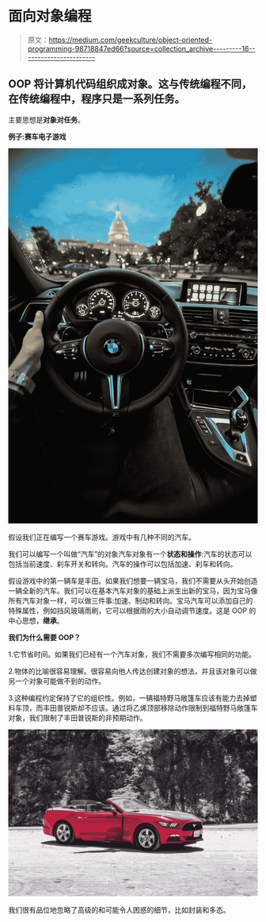 # 面向对象编程

> 原文：<https://medium.com/geekculture/object-oriented-programming-98718847ed66?source=collection_archive---------16----------------------->

## OOP 将计算机代码组织成对象。这与传统编程不同，在传统编程中，程序只是一系列任务。

主要思想是**对象对任务**。

**例子:赛车电子游戏**

![](img/e282023626eea1f1d6b51bdfe175651c.png)

假设我们正在编写一个赛车游戏。游戏中有几种不同的汽车。

我们可以编写一个叫做“汽车”的对象汽车对象有一个**状态和操作**:汽车的状态可以包括当前速度、刹车开关和转向。汽车的操作可以包括加速、刹车和转向。

假设游戏中的第一辆车是丰田。如果我们想要一辆宝马，我们不需要从头开始创造一辆全新的汽车。我们可以在基本汽车对象的基础上派生出新的宝马，因为宝马像所有汽车对象一样，可以做三件事:加速、制动和转向。宝马汽车可以添加自己的特殊属性，例如挡风玻璃雨刷，它可以根据雨的大小自动调节速度。这是 OOP 的中心思想，**继承**。

**我们为什么需要 OOP？**

1.它节省时间。如果我们已经有一个汽车对象，我们不需要多次编写相同的功能。

2.物体的比喻很容易理解。很容易向他人传达创建对象的想法，并且该对象可以做另一个对象可能做不到的动作。

3.这种编程约定保持了它的组织性。例如，一辆福特野马敞篷车应该有能力去掉塑料车顶，而丰田普锐斯却不应该。通过将乙烯顶部移除动作限制到福特野马敞篷车对象，我们限制了丰田普锐斯的非预期动作。

![](img/ff9d20356b0fb3835b3344943bef82a8.png)

我们很有品位地忽略了高级的和可能令人困惑的细节，比如封装和多态。